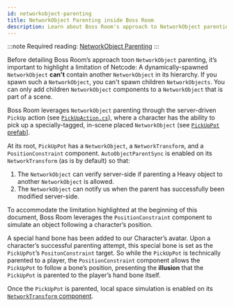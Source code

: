 ```yaml
---
id: networkobject-parenting
title: NetworkObject Parenting inside Boss Room
description: Learn about Boss Room's approach to NetworkObject parenting.
---
```

:::note
Required reading: [NetworkObject Parenting](../../advanced-topics/networkobject-parenting.md)
:::

Before detailing Boss Room’s approach toon `NetworkObject` parenting, it’s important to highlight a limitation of Netcode: A dynamically-spawned `NetworkObject` **can't** contain another `NetworkObject` in its hierarchy. If you spawn such a `NetworkObject`, you can't spawn children `NetworkObjects`. You can only add children `NetworkObject` components to a `NetworkObject` that is part of a scene.

Boss Room leverages `NetworkObject` parenting through the server-driven `PickUp` action (see [`PickUpAction.cs`](https://github.com/Unity-Technologies/com.unity.multiplayer.samples.coop/blob/v1.3.1-pre/Assets/Scripts/Gameplay/Action/ConcreteActions/PickUpAction.cs)), where a character has the ability to pick up a specially-tagged, in-scene placed `NetworkObject` (see [`PickUpPot` prefab](https://github.com/Unity-Technologies/com.unity.multiplayer.samples.coop/blob/v1.3.1-pre/Assets/Prefabs/Game/PickUpPot.prefab)].

At its root, `PickUpPot` has a `NetworkObject`, a `NetworkTransform`, and a `PositionConstraint` component. `AutoObjectParentSync` is enabled on its `NetworkTransform` (as is by default) so that:

1. The `NetworkObject` can verify server-side if parenting a Heavy object to another `NetworkObject` is allowed.
2. The `NetworkObject` can notify us when the parent has successfully been modified server-side.

To accommodate the limitation highlighted at the beginning of this document, Boss Room leverages the `PositionConstraint` component to simulate an object following a character’s position.

A special hand bone has been added to our Character’s avatar. Upon a character’s successful parenting attempt, this special bone is set as the `PickUpPot`’s `PositonConstraint` target. So while the `PickUpPot` is technically parented to a player, the `PositionConstraint` component allows the `PickUpPot` to follow a bone’s position, presenting the **illusion** that the `PickUpPot` is parented to the player’s hand bone itself.

Once the `PickUpPot` is parented, local space simulation is enabled on its [`NetworkTransform` component](../../components/networktransform.md).

